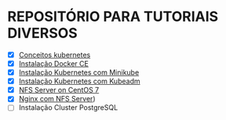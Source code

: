 # REPOSITÓRIO PARA TUTORIAIS DIVERSOS

- [x] [Conceitos kubernetes](https://github.com/galenothiago/tutoriais/blob/master/conceitos-kubernetes.md)
- [x] [Instalação Docker CE](https://github.com/galenothiago/tutoriais/blob/master/docker.md)
- [x] [Instalação Kubernetes com Minikube](https://github.com/galenothiago/tutoriais/blob/master/minikube.md)
- [x] [Instalação Kubernetes com Kubeadm](https://github.com/galenothiago/tutoriais/blob/master/kubeadm.md)
- [x] [NFS Server on CentOS 7](https://github.com/galenothiago/tutoriais/blob/master/nfs-server.md)
- [x] [Nginx com NFS Server](https://github.com/galenothiago/tutoriais/blob/master/nginx-nfs.md))
- [ ] Instalação Cluster PostgreSQL
